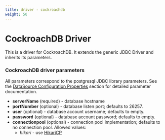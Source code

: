 ```yaml
---
title: driver - cockroachdb
weight: 50
---
```

# CockroachDB Driver

This is a driver for CockroachDB. It extends the generic JDBC Driver and
inherits its parameters.

### CockroachDB driver parameters

All parameters correspond to the postgresql JDBC library parameters. See
the
[DataSource Configuration Properties](https://jdbc.postgresql.org/documentation/81/ds-ds.html)
section for detailed parameter documentation.

* **serverName** (required) - database hostname
* **portNumber** (optional) - database listen port; defaults to 26257.
* **user** (optional) - database account username; defaults to empty.
* **password** (optional) - database account password; defaults to empty.
* **connectionpool** (optional) - connection pool implementation; defaults
  to no connection pool. Allowed values:
    * *hikari* -
      use [HikariCP](https://github.com/brettwooldridge/HikariCP)

